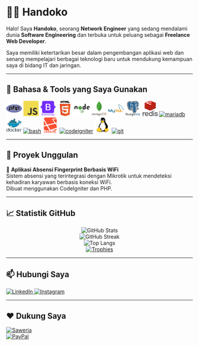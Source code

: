 # 👨‍💻 Handoko

Halo! Saya **Handoko**, seorang **Network Engineer** yang sedang mendalami dunia **Software Engineering** dan terbuka untuk peluang sebagai **Freelance Web Developer**.

Saya memiliki ketertarikan besar dalam pengembangan aplikasi web dan senang mempelajari berbagai teknologi baru untuk mendukung kemampuan saya di bidang IT dan jaringan.

---

## 🚀 Bahasa & Tools yang Saya Gunakan

<p>
<a href="https://raw.githubusercontent.com/devicons/devicon/master/icons/php/php-original.svg"><img src="https://raw.githubusercontent.com/devicons/devicon/master/icons/php/php-original.svg" alt="php" width="42" height="42" /></a>
<a href="https://raw.githubusercontent.com/devicons/devicon/master/icons/javascript/javascript-original.svg"><img src="https://raw.githubusercontent.com/devicons/devicon/master/icons/javascript/javascript-original.svg" alt="javascript" width="42" height="42" /></a>
<a href="https://raw.githubusercontent.com/devicons/devicon/master/icons/bootstrap/bootstrap-plain-wordmark.svg"><img src="https://raw.githubusercontent.com/devicons/devicon/master/icons/bootstrap/bootstrap-plain-wordmark.svg" alt="bootstrap" width="42" height="42" /></a>
<a href="https://raw.githubusercontent.com/devicons/devicon/master/icons/html5/html5-original-wordmark.svg"><img src="https://raw.githubusercontent.com/devicons/devicon/master/icons/html5/html5-original-wordmark.svg" alt="html5" width="42" height="42" /></a>
<a href="https://raw.githubusercontent.com/devicons/devicon/master/icons/nodejs/nodejs-original-wordmark.svg"><img src="https://raw.githubusercontent.com/devicons/devicon/master/icons/nodejs/nodejs-original-wordmark.svg" alt="nodejs" width="42" height="42" /></a>
<a href="https://raw.githubusercontent.com/devicons/devicon/master/icons/mongodb/mongodb-original-wordmark.svg"><img src="https://raw.githubusercontent.com/devicons/devicon/master/icons/mongodb/mongodb-original-wordmark.svg" alt="mongodb" width="42" height="42" /></a>
<a href="https://raw.githubusercontent.com/devicons/devicon/master/icons/mysql/mysql-original-wordmark.svg"><img src="https://raw.githubusercontent.com/devicons/devicon/master/icons/mysql/mysql-original-wordmark.svg" alt="mysql" width="42" height="42" /></a>
<a href="https://raw.githubusercontent.com/devicons/devicon/master/icons/postgresql/postgresql-original-wordmark.svg"><img src="https://raw.githubusercontent.com/devicons/devicon/master/icons/postgresql/postgresql-original-wordmark.svg" alt="postgresql" width="42" height="42" /></a>
<a href="https://raw.githubusercontent.com/devicons/devicon/master/icons/redis/redis-original-wordmark.svg"><img src="https://raw.githubusercontent.com/devicons/devicon/master/icons/redis/redis-original-wordmark.svg" alt="redis" width="42" height="42" /></a>
<a href="https://www.vectorlogo.zone/logos/mariadb/mariadb-icon.svg"><img src="https://www.vectorlogo.zone/logos/mariadb/mariadb-icon.svg" alt="mariadb" width="42" height="42" /></a>
<a href="https://raw.githubusercontent.com/devicons/devicon/master/icons/docker/docker-original-wordmark.svg"><img src="https://raw.githubusercontent.com/devicons/devicon/master/icons/docker/docker-original-wordmark.svg" alt="docker" width="42" height="42" /></a>
<a href="https://www.vectorlogo.zone/logos/gnu_bash/gnu_bash-icon.svg"><img src="https://www.vectorlogo.zone/logos/gnu_bash/gnu_bash-icon.svg" alt="bash" width="42" height="42" /></a>
<a href="https://raw.githubusercontent.com/devicons/devicon/master/icons/laravel/laravel-plain-wordmark.svg"><img src="https://raw.githubusercontent.com/devicons/devicon/master/icons/laravel/laravel-plain-wordmark.svg" alt="laravel" width="42" height="42" /></a>
<a href="https://cdn.worldvectorlogo.com/logos/codeigniter.svg"><img src="https://cdn.worldvectorlogo.com/logos/codeigniter.svg" alt="codeigniter" width="42" height="42" /></a>
<a href="https://raw.githubusercontent.com/devicons/devicon/master/icons/linux/linux-original.svg"><img src="https://raw.githubusercontent.com/devicons/devicon/master/icons/linux/linux-original.svg" alt="linux" width="42" height="42" /></a>
<a href="https://www.vectorlogo.zone/logos/git-scm/git-scm-icon.svg"><img src="https://www.vectorlogo.zone/logos/git-scm/git-scm-icon.svg" alt="git" width="42" height="42" /></a>
</p>

---

## 📌 Proyek Unggulan

📍 **Aplikasi Absensi Fingerprint Berbasis WiFi**  
Sistem absensi yang terintegrasi dengan Mikrotik untuk mendeteksi kehadiran karyawan berbasis koneksi WiFi.  
Dibuat menggunakan CodeIgniter dan PHP.

---

## 📈 Statistik GitHub

<p align="center">
  <img src="https://github-readme-stats.vercel.app/api?username=handoko207&show_icons=true&locale=en" alt="GitHub Stats" />
  <br />
  <img src="https://github-readme-streak-stats.herokuapp.com/?user=handoko207" alt="GitHub Streak" />
  <br />
  <img src="https://github-readme-stats.vercel.app/api/top-langs?username=handoko207&show_icons=true&locale=en&layout=compact" alt="Top Langs" />
  <br />
  <a href="https://github.com/ryo-ma/github-profile-trophy">
    <img src="https://github-profile-trophy.vercel.app/?username=handoko207" alt="Trophies" />
  </a>
</p>

---

## 📫 Hubungi Saya

<p>
  <a href="https://www.linkedin.com/in/handoko-4682b6186/">
    <img src="https://img.shields.io/badge/LinkedIn-0a66c2?style=for-the-badge&logo=linkedin&logoColor=white" alt="LinkedIn" />
  </a>
  <a href="https://www.instagram.com/han.doko17/?hl=id">
    <img src="https://img.shields.io/badge/Instagram-E4405F?style=for-the-badge&logo=instagram&logoColor=white" alt="Instagram" />
  </a>
</p>

---

## ❤️ Dukung Saya

<p>
<a href="https://saweria.co/handoko207" target="_blank" rel="noopener noreferrer">
  <img src="https://cdn.buymeacoffee.com/buttons/v2/default-yellow.png" width="160" alt="Saweria" />
</a>
<br />
<a href="https://paypal.me/handoko207" target="_blank" rel="noopener noreferrer">
  <img src="https://cdn.ko-fi.com/cdn/kofi3.png?v=3" width="160" alt="PayPal" />
</a>
</p>

